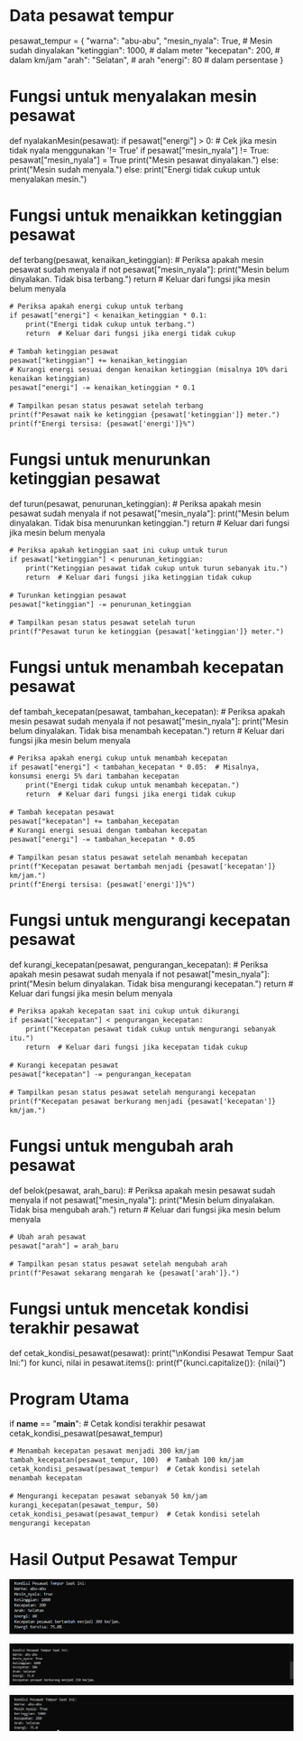 # Data pesawat tempur
pesawat_tempur = {
    "warna": "abu-abu",
    "mesin_nyala": True,  # Mesin sudah dinyalakan
    "ketinggian": 1000,   # dalam meter
    "kecepatan": 200,     # dalam km/jam
    "arah": "Selatan",    # arah
    "energi": 80          # dalam persentase
}

# Fungsi untuk menyalakan mesin pesawat
def nyalakanMesin(pesawat):
    if pesawat["energi"] > 0:
        # Cek jika mesin tidak nyala menggunakan '!= True'
        if pesawat["mesin_nyala"] != True:
            pesawat["mesin_nyala"] = True
            print("Mesin pesawat dinyalakan.")
        else:
            print("Mesin sudah menyala.")
    else:
        print("Energi tidak cukup untuk menyalakan mesin.")


# Fungsi untuk menaikkan ketinggian pesawat
def terbang(pesawat, kenaikan_ketinggian):
    # Periksa apakah mesin pesawat sudah menyala
    if not pesawat["mesin_nyala"]:
        print("Mesin belum dinyalakan. Tidak bisa terbang.")
        return  # Keluar dari fungsi jika mesin belum menyala
    
    # Periksa apakah energi cukup untuk terbang
    if pesawat["energi"] < kenaikan_ketinggian * 0.1:
        print("Energi tidak cukup untuk terbang.")
        return  # Keluar dari fungsi jika energi tidak cukup
    
    # Tambah ketinggian pesawat
    pesawat["ketinggian"] += kenaikan_ketinggian
    # Kurangi energi sesuai dengan kenaikan ketinggian (misalnya 10% dari kenaikan ketinggian)
    pesawat["energi"] -= kenaikan_ketinggian * 0.1
    
    # Tampilkan pesan status pesawat setelah terbang
    print(f"Pesawat naik ke ketinggian {pesawat['ketinggian']} meter.")
    print(f"Energi tersisa: {pesawat['energi']}%")


# Fungsi untuk menurunkan ketinggian pesawat
def turun(pesawat, penurunan_ketinggian):
    # Periksa apakah mesin pesawat sudah menyala
    if not pesawat["mesin_nyala"]:
        print("Mesin belum dinyalakan. Tidak bisa menurunkan ketinggian.")
        return  # Keluar dari fungsi jika mesin belum menyala
    
    # Periksa apakah ketinggian saat ini cukup untuk turun
    if pesawat["ketinggian"] < penurunan_ketinggian:
        print("Ketinggian pesawat tidak cukup untuk turun sebanyak itu.")
        return  # Keluar dari fungsi jika ketinggian tidak cukup
    
    # Turunkan ketinggian pesawat
    pesawat["ketinggian"] -= penurunan_ketinggian
    
    # Tampilkan pesan status pesawat setelah turun
    print(f"Pesawat turun ke ketinggian {pesawat['ketinggian']} meter.")


# Fungsi untuk menambah kecepatan pesawat
def tambah_kecepatan(pesawat, tambahan_kecepatan):
    # Periksa apakah mesin pesawat sudah menyala
    if not pesawat["mesin_nyala"]:
        print("Mesin belum dinyalakan. Tidak bisa menambah kecepatan.")
        return  # Keluar dari fungsi jika mesin belum menyala
    
    # Periksa apakah energi cukup untuk menambah kecepatan
    if pesawat["energi"] < tambahan_kecepatan * 0.05:  # Misalnya, konsumsi energi 5% dari tambahan kecepatan
        print("Energi tidak cukup untuk menambah kecepatan.")
        return  # Keluar dari fungsi jika energi tidak cukup
    
    # Tambah kecepatan pesawat
    pesawat["kecepatan"] += tambahan_kecepatan
    # Kurangi energi sesuai dengan tambahan kecepatan
    pesawat["energi"] -= tambahan_kecepatan * 0.05
    
    # Tampilkan pesan status pesawat setelah menambah kecepatan
    print(f"Kecepatan pesawat bertambah menjadi {pesawat['kecepatan']} km/jam.")
    print(f"Energi tersisa: {pesawat['energi']}%")


# Fungsi untuk mengurangi kecepatan pesawat
def kurangi_kecepatan(pesawat, pengurangan_kecepatan):
    # Periksa apakah mesin pesawat sudah menyala
    if not pesawat["mesin_nyala"]:
        print("Mesin belum dinyalakan. Tidak bisa mengurangi kecepatan.")
        return  # Keluar dari fungsi jika mesin belum menyala
    
    # Periksa apakah kecepatan saat ini cukup untuk dikurangi
    if pesawat["kecepatan"] < pengurangan_kecepatan:
        print("Kecepatan pesawat tidak cukup untuk mengurangi sebanyak itu.")
        return  # Keluar dari fungsi jika kecepatan tidak cukup
    
    # Kurangi kecepatan pesawat
    pesawat["kecepatan"] -= pengurangan_kecepatan
    
    # Tampilkan pesan status pesawat setelah mengurangi kecepatan
    print(f"Kecepatan pesawat berkurang menjadi {pesawat['kecepatan']} km/jam.")


# Fungsi untuk mengubah arah pesawat
def belok(pesawat, arah_baru):
    # Periksa apakah mesin pesawat sudah menyala
    if not pesawat["mesin_nyala"]:
        print("Mesin belum dinyalakan. Tidak bisa mengubah arah.")
        return  # Keluar dari fungsi jika mesin belum menyala
    
    # Ubah arah pesawat
    pesawat["arah"] = arah_baru
    
    # Tampilkan pesan status pesawat setelah mengubah arah
    print(f"Pesawat sekarang mengarah ke {pesawat['arah']}.")
    
# Fungsi untuk mencetak kondisi terakhir pesawat
def cetak_kondisi_pesawat(pesawat):
    print("\nKondisi Pesawat Tempur Saat Ini:")
    for kunci, nilai in pesawat.items():
        print(f"{kunci.capitalize()}: {nilai}")

# Program Utama
if __name__ == "__main__":
    # Cetak kondisi terakhir pesawat
    cetak_kondisi_pesawat(pesawat_tempur)
    
    # Menambah kecepatan pesawat menjadi 300 km/jam
    tambah_kecepatan(pesawat_tempur, 100)  # Tambah 100 km/jam
    cetak_kondisi_pesawat(pesawat_tempur)  # Cetak kondisi setelah menambah kecepatan

    # Mengurangi kecepatan pesawat sebanyak 50 km/jam
    kurangi_kecepatan(pesawat_tempur, 50)
    cetak_kondisi_pesawat(pesawat_tempur)  # Cetak kondisi setelah mengurangi kecepatan

# Hasil Output Pesawat Tempur
![](kpt3.png)

![](kpt1.png)

![](kpt2.png)
